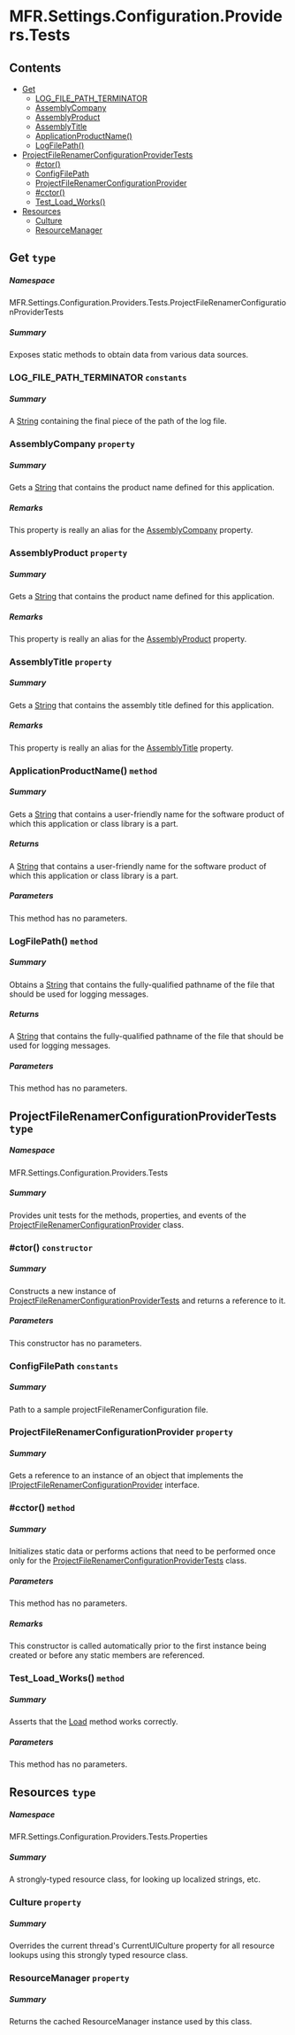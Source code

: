 <a name='assembly'></a>
# MFR.Settings.Configuration.Providers.Tests

## Contents

- [Get](#T-MFR-Settings-Configuration-Providers-Tests-ProjectFileRenamerConfigurationProviderTests-Get 'MFR.Settings.Configuration.Providers.Tests.ProjectFileRenamerConfigurationProviderTests.Get')
  - [LOG_FILE_PATH_TERMINATOR](#F-MFR-Settings-Configuration-Providers-Tests-ProjectFileRenamerConfigurationProviderTests-Get-LOG_FILE_PATH_TERMINATOR 'MFR.Settings.Configuration.Providers.Tests.ProjectFileRenamerConfigurationProviderTests.Get.LOG_FILE_PATH_TERMINATOR')
  - [AssemblyCompany](#P-MFR-Settings-Configuration-Providers-Tests-ProjectFileRenamerConfigurationProviderTests-Get-AssemblyCompany 'MFR.Settings.Configuration.Providers.Tests.ProjectFileRenamerConfigurationProviderTests.Get.AssemblyCompany')
  - [AssemblyProduct](#P-MFR-Settings-Configuration-Providers-Tests-ProjectFileRenamerConfigurationProviderTests-Get-AssemblyProduct 'MFR.Settings.Configuration.Providers.Tests.ProjectFileRenamerConfigurationProviderTests.Get.AssemblyProduct')
  - [AssemblyTitle](#P-MFR-Settings-Configuration-Providers-Tests-ProjectFileRenamerConfigurationProviderTests-Get-AssemblyTitle 'MFR.Settings.Configuration.Providers.Tests.ProjectFileRenamerConfigurationProviderTests.Get.AssemblyTitle')
  - [ApplicationProductName()](#M-MFR-Settings-Configuration-Providers-Tests-ProjectFileRenamerConfigurationProviderTests-Get-ApplicationProductName 'MFR.Settings.Configuration.Providers.Tests.ProjectFileRenamerConfigurationProviderTests.Get.ApplicationProductName')
  - [LogFilePath()](#M-MFR-Settings-Configuration-Providers-Tests-ProjectFileRenamerConfigurationProviderTests-Get-LogFilePath 'MFR.Settings.Configuration.Providers.Tests.ProjectFileRenamerConfigurationProviderTests.Get.LogFilePath')
- [ProjectFileRenamerConfigurationProviderTests](#T-MFR-Settings-Configuration-Providers-Tests-ProjectFileRenamerConfigurationProviderTests 'MFR.Settings.Configuration.Providers.Tests.ProjectFileRenamerConfigurationProviderTests')
  - [#ctor()](#M-MFR-Settings-Configuration-Providers-Tests-ProjectFileRenamerConfigurationProviderTests-#ctor 'MFR.Settings.Configuration.Providers.Tests.ProjectFileRenamerConfigurationProviderTests.#ctor')
  - [ConfigFilePath](#F-MFR-Settings-Configuration-Providers-Tests-ProjectFileRenamerConfigurationProviderTests-ConfigFilePath 'MFR.Settings.Configuration.Providers.Tests.ProjectFileRenamerConfigurationProviderTests.ConfigFilePath')
  - [ProjectFileRenamerConfigurationProvider](#P-MFR-Settings-Configuration-Providers-Tests-ProjectFileRenamerConfigurationProviderTests-ProjectFileRenamerConfigurationProvider 'MFR.Settings.Configuration.Providers.Tests.ProjectFileRenamerConfigurationProviderTests.ProjectFileRenamerConfigurationProvider')
  - [#cctor()](#M-MFR-Settings-Configuration-Providers-Tests-ProjectFileRenamerConfigurationProviderTests-#cctor 'MFR.Settings.Configuration.Providers.Tests.ProjectFileRenamerConfigurationProviderTests.#cctor')
  - [Test_Load_Works()](#M-MFR-Settings-Configuration-Providers-Tests-ProjectFileRenamerConfigurationProviderTests-Test_Load_Works 'MFR.Settings.Configuration.Providers.Tests.ProjectFileRenamerConfigurationProviderTests.Test_Load_Works')
- [Resources](#T-MFR-Settings-Configuration-Providers-Tests-Properties-Resources 'MFR.Settings.Configuration.Providers.Tests.Properties.Resources')
  - [Culture](#P-MFR-Settings-Configuration-Providers-Tests-Properties-Resources-Culture 'MFR.Settings.Configuration.Providers.Tests.Properties.Resources.Culture')
  - [ResourceManager](#P-MFR-Settings-Configuration-Providers-Tests-Properties-Resources-ResourceManager 'MFR.Settings.Configuration.Providers.Tests.Properties.Resources.ResourceManager')

<a name='T-MFR-Settings-Configuration-Providers-Tests-ProjectFileRenamerConfigurationProviderTests-Get'></a>
## Get `type`

##### Namespace

MFR.Settings.Configuration.Providers.Tests.ProjectFileRenamerConfigurationProviderTests

##### Summary

Exposes static methods to obtain data from various data sources.

<a name='F-MFR-Settings-Configuration-Providers-Tests-ProjectFileRenamerConfigurationProviderTests-Get-LOG_FILE_PATH_TERMINATOR'></a>
### LOG_FILE_PATH_TERMINATOR `constants`

##### Summary

A [String](http://msdn.microsoft.com/query/dev14.query?appId=Dev14IDEF1&l=EN-US&k=k:System.String 'System.String') containing the final piece of the path of the
log file.

<a name='P-MFR-Settings-Configuration-Providers-Tests-ProjectFileRenamerConfigurationProviderTests-Get-AssemblyCompany'></a>
### AssemblyCompany `property`

##### Summary

Gets a [String](http://msdn.microsoft.com/query/dev14.query?appId=Dev14IDEF1&l=EN-US&k=k:System.String 'System.String') that contains the product name defined
for this application.

##### Remarks

This property is really an alias for the
[AssemblyCompany](#P-AssemblyMetadata-AssemblyCompany 'AssemblyMetadata.AssemblyCompany') property.

<a name='P-MFR-Settings-Configuration-Providers-Tests-ProjectFileRenamerConfigurationProviderTests-Get-AssemblyProduct'></a>
### AssemblyProduct `property`

##### Summary

Gets a [String](http://msdn.microsoft.com/query/dev14.query?appId=Dev14IDEF1&l=EN-US&k=k:System.String 'System.String') that contains the product name defined
for this application.

##### Remarks

This property is really an alias for the
[AssemblyProduct](#P-AssemblyMetadata-AssemblyProduct 'AssemblyMetadata.AssemblyProduct') property.

<a name='P-MFR-Settings-Configuration-Providers-Tests-ProjectFileRenamerConfigurationProviderTests-Get-AssemblyTitle'></a>
### AssemblyTitle `property`

##### Summary

Gets a [String](http://msdn.microsoft.com/query/dev14.query?appId=Dev14IDEF1&l=EN-US&k=k:System.String 'System.String') that contains the assembly title defined
for this application.

##### Remarks

This property is really an alias for the
[AssemblyTitle](#P-AssemblyMetadata-AssemblyTitle 'AssemblyMetadata.AssemblyTitle') property.

<a name='M-MFR-Settings-Configuration-Providers-Tests-ProjectFileRenamerConfigurationProviderTests-Get-ApplicationProductName'></a>
### ApplicationProductName() `method`

##### Summary

Gets a [String](http://msdn.microsoft.com/query/dev14.query?appId=Dev14IDEF1&l=EN-US&k=k:System.String 'System.String') that contains a user-friendly name for
the software product of which this application or class library is a part.

##### Returns

A [String](http://msdn.microsoft.com/query/dev14.query?appId=Dev14IDEF1&l=EN-US&k=k:System.String 'System.String') that contains a user-friendly name
for the software product of which this application or class library is a part.

##### Parameters

This method has no parameters.

<a name='M-MFR-Settings-Configuration-Providers-Tests-ProjectFileRenamerConfigurationProviderTests-Get-LogFilePath'></a>
### LogFilePath() `method`

##### Summary

Obtains a [String](http://msdn.microsoft.com/query/dev14.query?appId=Dev14IDEF1&l=EN-US&k=k:System.String 'System.String') that contains the fully-qualified
pathname of the file that should be used for logging messages.

##### Returns

A [String](http://msdn.microsoft.com/query/dev14.query?appId=Dev14IDEF1&l=EN-US&k=k:System.String 'System.String') that contains the fully-qualified
pathname of the file that should be used for logging messages.

##### Parameters

This method has no parameters.

<a name='T-MFR-Settings-Configuration-Providers-Tests-ProjectFileRenamerConfigurationProviderTests'></a>
## ProjectFileRenamerConfigurationProviderTests `type`

##### Namespace

MFR.Settings.Configuration.Providers.Tests

##### Summary

Provides unit tests for the methods, properties, and events of the
[ProjectFileRenamerConfigurationProvider](#T-MFR-Settings-Configuration-Providers-ProjectFileRenamerConfigurationProvider 'MFR.Settings.Configuration.Providers.ProjectFileRenamerConfigurationProvider')
class.

<a name='M-MFR-Settings-Configuration-Providers-Tests-ProjectFileRenamerConfigurationProviderTests-#ctor'></a>
### #ctor() `constructor`

##### Summary

Constructs a new instance of
[ProjectFileRenamerConfigurationProviderTests](#T-MFR-Settings-Configuration-Providers-Tests-ProjectFileRenamerConfigurationProviderTests 'MFR.Settings.Configuration.Providers.Tests.ProjectFileRenamerConfigurationProviderTests')
and returns a reference to it.

##### Parameters

This constructor has no parameters.

<a name='F-MFR-Settings-Configuration-Providers-Tests-ProjectFileRenamerConfigurationProviderTests-ConfigFilePath'></a>
### ConfigFilePath `constants`

##### Summary

Path to a sample projectFileRenamerConfiguration file.

<a name='P-MFR-Settings-Configuration-Providers-Tests-ProjectFileRenamerConfigurationProviderTests-ProjectFileRenamerConfigurationProvider'></a>
### ProjectFileRenamerConfigurationProvider `property`

##### Summary

Gets a reference to an instance of an object that implements the
[IProjectFileRenamerConfigurationProvider](#T-MFR-Settings-Configuration-Providers-Interfaces-IProjectFileRenamerConfigurationProvider 'MFR.Settings.Configuration.Providers.Interfaces.IProjectFileRenamerConfigurationProvider')
interface.

<a name='M-MFR-Settings-Configuration-Providers-Tests-ProjectFileRenamerConfigurationProviderTests-#cctor'></a>
### #cctor() `method`

##### Summary

Initializes static data or performs actions that need to be performed once only
for the
[ProjectFileRenamerConfigurationProviderTests](#T-MFR-Settings-Configuration-Providers-Tests-ProjectFileRenamerConfigurationProviderTests 'MFR.Settings.Configuration.Providers.Tests.ProjectFileRenamerConfigurationProviderTests')
class.

##### Parameters

This method has no parameters.

##### Remarks

This constructor is called automatically prior to the first instance being
created or before any static members are referenced.

<a name='M-MFR-Settings-Configuration-Providers-Tests-ProjectFileRenamerConfigurationProviderTests-Test_Load_Works'></a>
### Test_Load_Works() `method`

##### Summary

Asserts that the
[Load](#M-MFR-Settings-Configuration-Providers-Interfaces-IProjectFileRenamerConfigurationProvider-Load 'MFR.Settings.Configuration.Providers.Interfaces.IProjectFileRenamerConfigurationProvider.Load')
method works correctly.

##### Parameters

This method has no parameters.

<a name='T-MFR-Settings-Configuration-Providers-Tests-Properties-Resources'></a>
## Resources `type`

##### Namespace

MFR.Settings.Configuration.Providers.Tests.Properties

##### Summary

A strongly-typed resource class, for looking up localized strings, etc.

<a name='P-MFR-Settings-Configuration-Providers-Tests-Properties-Resources-Culture'></a>
### Culture `property`

##### Summary

Overrides the current thread's CurrentUICulture property for all
  resource lookups using this strongly typed resource class.

<a name='P-MFR-Settings-Configuration-Providers-Tests-Properties-Resources-ResourceManager'></a>
### ResourceManager `property`

##### Summary

Returns the cached ResourceManager instance used by this class.
